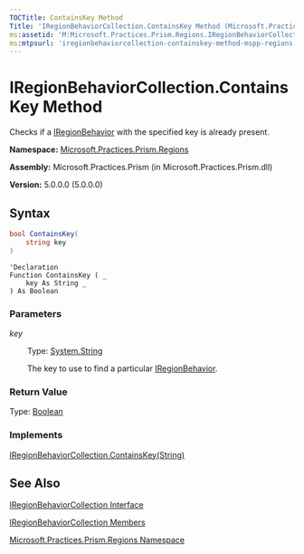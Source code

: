 ```yaml
---
TOCTitle: ContainsKey Method
Title: 'IRegionBehaviorCollection.ContainsKey Method (Microsoft.Practices.Prism.Regions)'
ms:assetid: 'M:Microsoft.Practices.Prism.Regions.IRegionBehaviorCollection.ContainsKey(System.String)'
ms:mtpsurl: 'iregionbehaviorcollection-containskey-method-mspp-regions.md'
---
```


# IRegionBehaviorCollection.ContainsKey Method

Checks if a [IRegionBehavior](/patterns-practices/reference/iregionbehavior-interface-mspp-regions) with the specified key is already present.

**Namespace:** [Microsoft.Practices.Prism.Regions](/patterns-practices/reference/mspp-regions-namespace)

**Assembly:** Microsoft.Practices.Prism (in Microsoft.Practices.Prism.dll)

**Version:** 5.0.0.0 (5.0.0.0)

## Syntax

```C#
bool ContainsKey(
	string key
)
```

```VB
'Declaration
Function ContainsKey ( _
	key As String _
) As Boolean
```

### Parameters

*key* 

&nbsp;&nbsp;&nbsp;&nbsp;&nbsp;&nbsp;&nbsp;&nbsp;Type: [System.String](http://msdn.microsoft.com/en-us/library/s1wwdcbf)

&nbsp;&nbsp;&nbsp;&nbsp;&nbsp;&nbsp;&nbsp;&nbsp;The key to use to find a particular [IRegionBehavior](/patterns-practices/reference/iregionbehavior-interface-mspp-regions).

### Return Value

Type: [Boolean](http://msdn2.microsoft.com/en-us/library/a28wyd50)

### Implements

[IRegionBehaviorCollection.ContainsKey(String)](/patterns-practices/reference/iregionbehaviorcollection-containskey-method-mspp-regions)

## See Also

[IRegionBehaviorCollection Interface](/patterns-practices/reference/iregionbehaviorcollection-interface-mspp-regions)

[IRegionBehaviorCollection Members](/patterns-practices/reference/iregionbehaviorcollection-members-mspp-regions)

[Microsoft.Practices.Prism.Regions Namespace](/patterns-practices/reference/mspp-regions-namespace)
